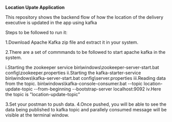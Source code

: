 **Location Upate Application**

This repository shows the backend flow of how the location of the delivery executive is updated in the app using kafka

Steps to be followed to run it:

1.Download Apache Kafka zip file and extract it in your system.

2.There are a set of commmands to be followed to start apache kafka in the system.

  i.Starting the zookeeper service bin\windows\zookeeper-server-start.bat config\zookeeper.properties
  ii.Starting the kafka-starter-service bin\windows\kafka-server-start.bat config\server.properties
  iii.Reading data from the topic. bin\windows\kafka-console-consumer.bat --topic location-update-topic --from-beginning --bootstrap-server localhost:9092
  iv.Here the topic is "location-update-topic"
  
3.Set your postman to push data.
4.Once pushed, you will be able to see the data being published to kafka topic and parallely consumed message will be visible at the terminal window.
